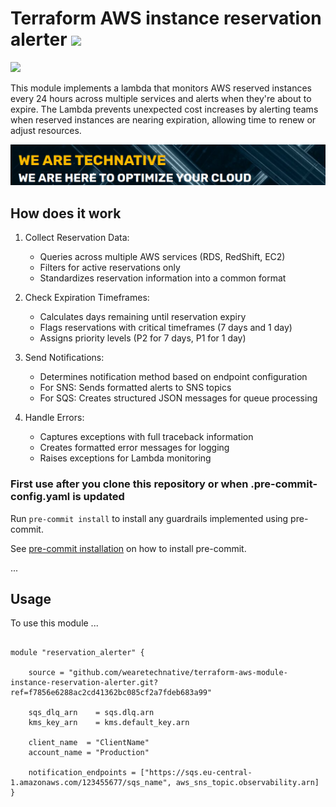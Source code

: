# Terraform AWS instance reservation alerter ![](https://img.shields.io/github/actions/workflow/status/wearetechnative/terraform-aws-module-instance-reservation-alerter/tflint.yaml?style=plastic)

![](https://img.shields.io/github/actions/workflow/status/wearetechnative/terraform-aws-module-instance-reservation-alerter/tflint.yaml?style=plastic)

<!-- SHIELDS -->


This module implements a lambda that monitors AWS reserved instances every 24 hours across multiple services and alerts when they're about to expire.
The Lambda prevents unexpected cost increases by alerting teams when reserved instances are nearing expiration, allowing time to renew or adjust resources.

[![technative_logo](we-are-technative.png)](https://www.technative.nl)

## How does it work

1. Collect Reservation Data:

   - Queries across multiple AWS services (RDS, RedShift, EC2)
   - Filters for active reservations only
   - Standardizes reservation information into a common format

2. Check Expiration Timeframes:

   - Calculates days remaining until reservation expiry
   - Flags reservations with critical timeframes (7 days and 1 day)
   - Assigns priority levels (P2 for 7 days, P1 for 1 day)

3. Send Notifications:

   - Determines notification method based on endpoint configuration
   - For SNS: Sends formatted alerts to SNS topics
   - For SQS: Creates structured JSON messages for queue processing

4. Handle Errors:

   - Captures exceptions with full traceback information
   - Creates formatted error messages for logging
   - Raises exceptions for Lambda monitoring

### First use after you clone this repository or when .pre-commit-config.yaml is updated

Run `pre-commit install` to install any guardrails implemented using pre-commit.

See [pre-commit installation](https://pre-commit.com/#install) on how to install pre-commit.

...

## Usage

To use this module ...

```hcl

module "reservation_alerter" {

    source = "github.com/wearetechnative/terraform-aws-module-instance-reservation-alerter.git?ref=f7856e6288ac2cd41362bc085cf2a7fdeb683a99"

    sqs_dlq_arn    = sqs.dlq.arn
    kms_key_arn    = kms.default_key.arn

    client_name  = "ClientName"
    account_name = "Production"

    notification_endpoints = ["https://sqs.eu-central-1.amazonaws.com/123455677/sqs_name", aws_sns_topic.observability.arn]
}

```

<!-- BEGIN_TF_DOCS -->
<!-- END_TF_DOCS -->
